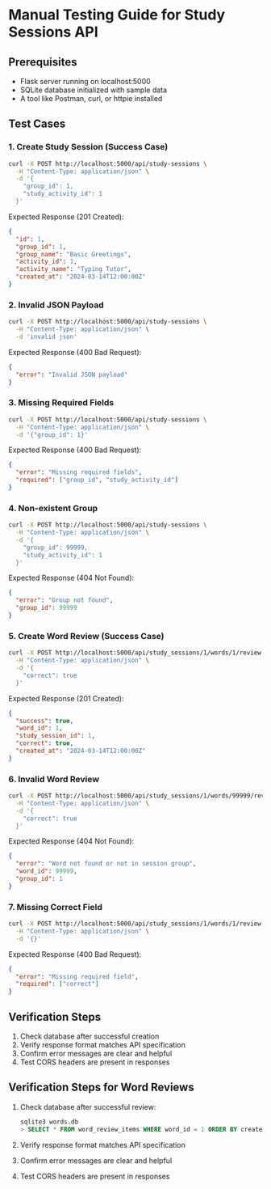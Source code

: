 # Manual Testing Guide for Study Sessions API

## Prerequisites

- Flask server running on localhost:5000
- SQLite database initialized with sample data
- A tool like Postman, curl, or httpie installed

## Test Cases

### 1. Create Study Session (Success Case)

```bash
curl -X POST http://localhost:5000/api/study-sessions \
  -H "Content-Type: application/json" \
  -d '{
    "group_id": 1,
    "study_activity_id": 1
  }'
```

Expected Response (201 Created):

```json
{
  "id": 1,
  "group_id": 1,
  "group_name": "Basic Greetings",
  "activity_id": 1,
  "activity_name": "Typing Tutor",
  "created_at": "2024-03-14T12:00:00Z"
}
```

### 2. Invalid JSON Payload

```bash
curl -X POST http://localhost:5000/api/study-sessions \
  -H "Content-Type: application/json" \
  -d 'invalid json'
```

Expected Response (400 Bad Request):

```json
{
  "error": "Invalid JSON payload"
}
```

### 3. Missing Required Fields

```bash
curl -X POST http://localhost:5000/api/study-sessions \
  -H "Content-Type: application/json" \
  -d '{"group_id": 1}'
```

Expected Response (400 Bad Request):

```json
{
  "error": "Missing required fields",
  "required": ["group_id", "study_activity_id"]
}
```

### 4. Non-existent Group

```bash
curl -X POST http://localhost:5000/api/study-sessions \
  -H "Content-Type: application/json" \
  -d '{
    "group_id": 99999,
    "study_activity_id": 1
  }'
```

Expected Response (404 Not Found):

```json
{
  "error": "Group not found",
  "group_id": 99999
}
```

### 5. Create Word Review (Success Case)

```bash
curl -X POST http://localhost:5000/api/study_sessions/1/words/1/review \
  -H "Content-Type: application/json" \
  -d '{
    "correct": true
  }'
```

Expected Response (201 Created):
```json
{
  "success": true,
  "word_id": 1,
  "study_session_id": 1,
  "correct": true,
  "created_at": "2024-03-14T12:00:00Z"
}
```

### 6. Invalid Word Review

```bash
curl -X POST http://localhost:5000/api/study_sessions/1/words/99999/review \
  -H "Content-Type: application/json" \
  -d '{
    "correct": true
  }'
```

Expected Response (404 Not Found):
```json
{
  "error": "Word not found or not in session group",
  "word_id": 99999,
  "group_id": 1
}
```

### 7. Missing Correct Field

```bash
curl -X POST http://localhost:5000/api/study_sessions/1/words/1/review \
  -H "Content-Type: application/json" \
  -d '{}'
```

Expected Response (400 Bad Request):
```json
{
  "error": "Missing required field",
  "required": ["correct"]
}
```

## Verification Steps

1. Check database after successful creation
2. Verify response format matches API specification
3. Confirm error messages are clear and helpful
4. Test CORS headers are present in responses

## Verification Steps for Word Reviews

1. Check database after successful review:
   ```sql
   sqlite3 words.db
   > SELECT * FROM word_review_items WHERE word_id = 1 ORDER BY created_at DESC LIMIT 1;
   ```

2. Verify response format matches API specification
3. Confirm error messages are clear and helpful
4. Test CORS headers are present in responses
